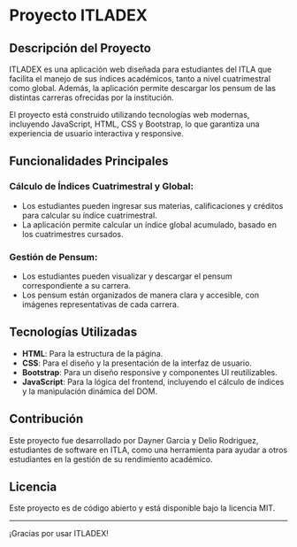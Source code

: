 # Proyecto ITLADEX

## Descripción del Proyecto

ITLADEX es una aplicación web diseñada para estudiantes del ITLA que facilita el manejo de sus índices académicos, tanto a nivel cuatrimestral como global. Además, la aplicación permite descargar los pensum de las distintas carreras ofrecidas por la institución.

El proyecto está construido utilizando tecnologías web modernas, incluyendo JavaScript, HTML, CSS y Bootstrap, lo que garantiza una experiencia de usuario interactiva y responsive.

## Funcionalidades Principales

### Cálculo de Índices Cuatrimestral y Global:

- Los estudiantes pueden ingresar sus materias, calificaciones y créditos para calcular su índice cuatrimestral.
- La aplicación permite calcular un índice global acumulado, basado en los cuatrimestres cursados.

### Gestión de Pensum:

- Los estudiantes pueden visualizar y descargar el pensum correspondiente a su carrera.
- Los pensum están organizados de manera clara y accesible, con imágenes representativas de cada carrera.

## Tecnologías Utilizadas

- **HTML**: Para la estructura de la página.
- **CSS**: Para el diseño y la presentación de la interfaz de usuario.
- **Bootstrap**: Para un diseño responsive y componentes UI reutilizables.
- **JavaScript**: Para la lógica del frontend, incluyendo el cálculo de índices y la manipulación dinámica del DOM.

## Contribución

Este proyecto fue desarrollado por Dayner Garcia y Delio Rodriguez, estudiantes de software en ITLA, como una herramienta para ayudar a otros estudiantes en la gestión de su rendimiento académico.

## Licencia

Este proyecto es de código abierto y está disponible bajo la licencia MIT.

---

¡Gracias por usar ITLADEX!
